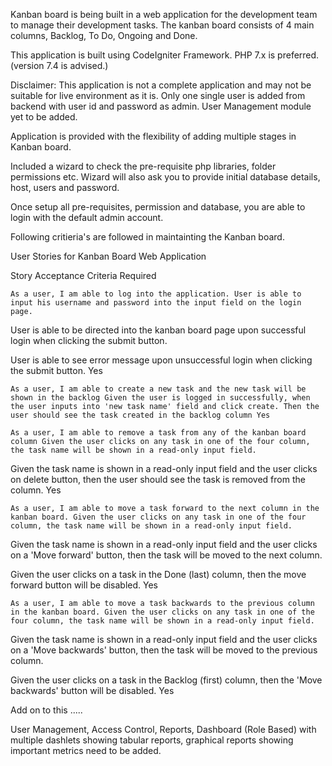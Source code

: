 Kanban board is being built in a web application for the development team to manage their development tasks. The kanban board consists of 4 main columns, Backlog, To Do, Ongoing and Done.

This application is built using CodeIgniter Framework. PHP 7.x is preferred. (version 7.4 is advised.)

Disclaimer: This application is not a complete application and may not be suitable for live environment as it is. Only one single user is added from backend with user id and password as admin. User Management module yet to be added.

Application is provided with the flexibility of adding multiple stages in Kanban board.

Included a wizard to check the pre-requisite php libraries, folder permissions etc. Wizard will also ask you to provide initial database details, host, users and password.

Once setup all pre-requisites, permission and database, you are able to login with the default admin account.

Following critieria's are followed in maintainting the Kanban board.

User Stories for Kanban Board Web Application

Story Acceptance Criteria Required

    As a user, I am able to log into the application. User is able to input his username and password into the input field on the login page.

User is able to be directed into the kanban board page upon successful login when clicking the submit button.

User is able to see error message upon unsuccessful login when clicking the submit button. Yes

    As a user, I am able to create a new task and the new task will be shown in the backlog Given the user is logged in successfully, when the user inputs into 'new task name' field and click create. Then the user should see the task created in the backlog column Yes

    As a user, I am able to remove a task from any of the kanban board column Given the user clicks on any task in one of the four column, the task name will be shown in a read-only input field.

Given the task name is shown in a read-only input field and the user clicks on delete button, then the user should see the task is removed from the column. Yes

    As a user, I am able to move a task forward to the next column in the kanban board. Given the user clicks on any task in one of the four column, the task name will be shown in a read-only input field.

Given the task name is shown in a read-only input field and the user clicks on a 'Move forward' button, then the task will be moved to the next column.

Given the user clicks on a task in the Done (last) column, then the move forward button will be disabled. Yes

    As a user, I am able to move a task backwards to the previous column in the kanban board. Given the user clicks on any task in one of the four column, the task name will be shown in a read-only input field.

Given the task name is shown in a read-only input field and the user clicks on a 'Move backwards' button, then the task will be moved to the previous column.

Given the user clicks on a task in the Backlog (first) column, then the 'Move backwards' button will be disabled. Yes

Add on to this .....

User Management,
Access Control,
Reports,
Dashboard (Role Based) with multiple dashlets showing tabular reports, graphical reports showing important metrics
need to be added.
